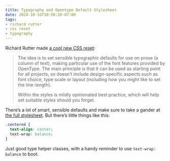 ```yaml
---
title: Typography and Opentype Default Stylesheet
date: 2024-10-16T10:50:26-07:00
tags:
- richard rutter
- css reset
- typography
---
```


Richard Rutter made [a cool new CSS reset](https://clagnut.com/blog/2433/):

> The idea is to set sensible typographic defaults for use on prose (a column of text), making particular use of the font features provided by OpenType. The main principle is that it can be used as starting point for all projects, so doesn’t include design-specific aspects such as font choice, type scale or layout (including how you might like to set the line-length).
>
> Within the styles is mildly opinionated best practice, which will help set suitable styles should you forget.

There’s a lot of smart, sensible defaults and make sure to take a gander at [the full stylesheet](https://github.com/clagnut/TODS/blob/main/tods.css). But there’s little things like this:

```css
.centered {
  text-align: center;
  text-wrap: balance;
}
```

Just good type helper classes, with a handy reminder to use `text-wrap: balance` to boot.
